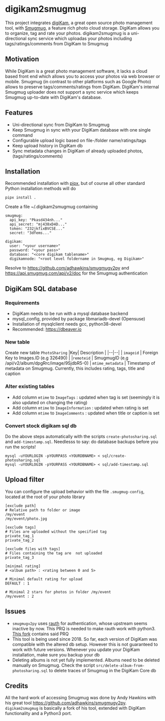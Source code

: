 # digikam2smugmug
This project integrates [digiKam](https://www.digikam.org/), a great open source photo management tool, with [Smugmug](https://www.smugmug.com/), a feature rich photo cloud storage. DigiKam allows you to organize, tag and rate your photos. digikam2smugmug is a uni-directional sync service which uploadas your photos including tags/ratings/comments from DigiKam to Smugmug
## Motivation
While DigiKam is a great photo management software, it lacks a cloud based front end which allows you to access your photos via web browser or mobile. Smugmug (in contrast to other platforms such as Google Photo) allows to preserve tags/comments/ratings from DigiKam. DigiKam's internal Smugmug uploader does not support a sync service which keeps Smugmug up-to-date with DigiKam's database.

## Features
* Uni-directional sync from DigiKam to Smugmug
* Keep Smugmug in sync with your DigiKam database with one single command
* Configurable upload logic based on file-/folder name/ratings/tags
* Keep upload history in DigiKam db
* Sync metadata changes in DigiKam of already uploaded photos, (tags/ratings/comments)

## Installation
Recommended installation with [pipx](https://pypa.github.io/pipx/), but of course all other standard Python installation methods will do

    pipx install .

Create a file ~/.digikam2smugmug containing

    smugmug:
      api_key: "Pkasd434nh..."
      api_secret: "mj438xD4D..."
      token: "232jkfixBVCSE..."
      secret: "3dfems..."

    digikam:
      user: "<your username>"
      password: "<your pass>"
      database: "<core digikam tablename>"
      digikamnode: "<root level foldername in Smugmug, eg Digikam>"  

Resolve to https://github.com/adhawkins/smugmugv2py and https://api.smugmug.com/api/v2/doc for the Smugmug authentication

## DigiKam SQL database

### Requirements
* DigiKam needs to be run with a mysql database backend
* mysql_config, provided by package libmariadb-devel (Opensuse)
* Installation of mysqlclient needs gcc, python38-devel 
* Recommended: https://dbeaver.io

### New table
Create new table `PhotoSharing`
|Key| Description |
|--|--|
| `imageid` | Foreign Key to Images.ID (e.g 326490) |
|`remoteid` | SmugmugID (e.g /api/v2/album/dpgRrc/image/9SjdbR5-0)
| `mtime_metadata` | Timestamp of metadata on Smugmug. Currently, this includes rating, tags, title and caption

### Alter existing tables
- Add column `mtime` to `ImageTags`        : updated when tag is set (seemingly it is also updated on changing the rating)
- Add column  `mtime` to `ImageInformation` : updated when rating is set
- Add column  `mtime` to `ImageComments`    : updated when title or caption is set

### Convert stock digikam sql db
Do the above steps automatically with the scripts `create-photosharing.sql` and `add-timestamp.sql`. Needlesss to say: do database backups before you run the scripts!

    mysql -uYOURLOGIN -pYOURPASS <YOURDBNAME> < sql/create-photosharing.sql
    mysql -uYOURLOGIN -pYOURPASS <YOURDBNAME> < sql/add-timestamp.sql

## Upload filter
You can configure the upload behavior with the file `.smugmug-config`, located at the root of your photo library

    [exclude path]
    # Relative path to folder or image
    /my/event
    /my/event/photo.jpg

    [exclude tags]
    # Files are uploaded without the specified tag
    private_tag_1
    private_tag_2
    
    [exclude files with tags]
    # Files containing the tag are  not uploaded
    private_tag_3
    
    [minimal rating]
    # <album path> : <rating between 0 and 5>
    
	# Minimal default rating for upload
    DEFAULT : 1

    # Minimal 2 stars for photos in folder /my/event
    /my/event : 2



## Issues
* `smugmugv2py` uses [rauth](https://github.com/litl/rauth) for authentication, whose upstream seems inactive by now. This PRQ is needed to make rauth work with python3. [This fork](https://github.com/githubkusi/rauth) contains said PRQ
* This tool is being used since 2018. So far, each version of DigiKam was compatible with the altered db setup. However this is not guaranteed to work with future versions. Whenever you update your DigiKam installation, make sure you backup your db
* Deleting albums is not yet fully implemented. Albums need to be deleted manually on Smugmug. Check the script `src/delete-album-from-photosharing.sql` to delete traces of Smugmug in the DigiKam Core db

## Credits
All the hard work of accessing Smugmug was done by Andy Hawkins with his great tool https://github.com/adhawkins/smugmugv2py. `digikam2smugmug` is basically a fork of his tool, extended with DigiKam functionality and a Python3 port.
